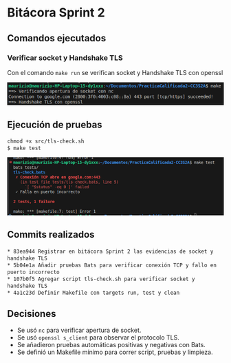# Bitácora Sprint 2

## Comandos ejecutados

### Verificar socket y Handshake TLS

Con el comando `make run` se verifican socket y Handshake TLS con openssl

![Verificar socket y Handshake TLS](./img/socket_handshake.png)

## Ejecución de pruebas
```
chmod +x src/tls-check.sh
$ make test
```
![make test](./img/test.png)


## Commits realizados
```
* 83ea944 Registrar en bitácora Sprint 2 las evidencias de socket y handshake TLS
* 5b04e1a Añadir pruebas Bats para verificar conexión TCP y fallo en puerto incorrecto
* 107b0f5 Agregar script tls-check.sh para verificar socket y handshake TLS
* 4a1c23d Definir Makefile con targets run, test y clean
```

## Decisiones
- Se usó `nc` para verificar apertura de socket.
- Se usó `openssl s_client` para observar el protocolo TLS.
- Se añadieron pruebas automáticas positivas y negativas con Bats.
- Se definió un Makefile mínimo para correr script, pruebas y limpieza.
